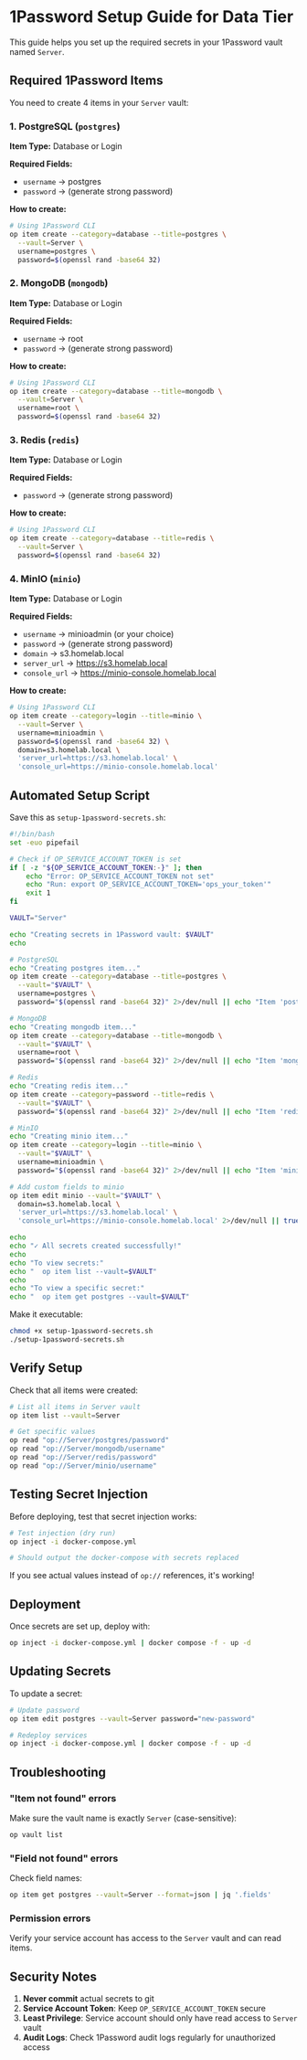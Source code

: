 # 1Password Setup Guide for Data Tier

This guide helps you set up the required secrets in your 1Password vault named `Server`.

## Required 1Password Items

You need to create 4 items in your `Server` vault:

### 1. PostgreSQL (`postgres`)

**Item Type:** Database or Login

**Required Fields:**
- `username` → postgres
- `password` → (generate strong password)

**How to create:**
```bash
# Using 1Password CLI
op item create --category=database --title=postgres \
  --vault=Server \
  username=postgres \
  password=$(openssl rand -base64 32)
```

### 2. MongoDB (`mongodb`)

**Item Type:** Database or Login

**Required Fields:**
- `username` → root
- `password` → (generate strong password)

**How to create:**
```bash
# Using 1Password CLI
op item create --category=database --title=mongodb \
  --vault=Server \
  username=root \
  password=$(openssl rand -base64 32)
```

### 3. Redis (`redis`)

**Item Type:** Database or Login

**Required Fields:**
- `password` → (generate strong password)

**How to create:**
```bash
# Using 1Password CLI
op item create --category=database --title=redis \
  --vault=Server \
  password=$(openssl rand -base64 32)
```

### 4. MinIO (`minio`)

**Item Type:** Database or Login

**Required Fields:**
- `username` → minioadmin (or your choice)
- `password` → (generate strong password)
- `domain` → s3.homelab.local
- `server_url` → https://s3.homelab.local
- `console_url` → https://minio-console.homelab.local

**How to create:**
```bash
# Using 1Password CLI
op item create --category=login --title=minio \
  --vault=Server \
  username=minioadmin \
  password=$(openssl rand -base64 32) \
  domain=s3.homelab.local \
  'server_url=https://s3.homelab.local' \
  'console_url=https://minio-console.homelab.local'
```

## Automated Setup Script

Save this as `setup-1password-secrets.sh`:

```bash
#!/bin/bash
set -euo pipefail

# Check if OP_SERVICE_ACCOUNT_TOKEN is set
if [ -z "${OP_SERVICE_ACCOUNT_TOKEN:-}" ]; then
    echo "Error: OP_SERVICE_ACCOUNT_TOKEN not set"
    echo "Run: export OP_SERVICE_ACCOUNT_TOKEN='ops_your_token'"
    exit 1
fi

VAULT="Server"

echo "Creating secrets in 1Password vault: $VAULT"
echo

# PostgreSQL
echo "Creating postgres item..."
op item create --category=database --title=postgres \
  --vault="$VAULT" \
  username=postgres \
  password="$(openssl rand -base64 32)" 2>/dev/null || echo "Item 'postgres' already exists (skipping)"

# MongoDB
echo "Creating mongodb item..."
op item create --category=database --title=mongodb \
  --vault="$VAULT" \
  username=root \
  password="$(openssl rand -base64 32)" 2>/dev/null || echo "Item 'mongodb' already exists (skipping)"

# Redis
echo "Creating redis item..."
op item create --category=password --title=redis \
  --vault="$VAULT" \
  password="$(openssl rand -base64 32)" 2>/dev/null || echo "Item 'redis' already exists (skipping)"

# MinIO
echo "Creating minio item..."
op item create --category=login --title=minio \
  --vault="$VAULT" \
  username=minioadmin \
  password="$(openssl rand -base64 32)" 2>/dev/null || echo "Item 'minio' already exists (skipping)"

# Add custom fields to minio
op item edit minio --vault="$VAULT" \
  domain=s3.homelab.local \
  'server_url=https://s3.homelab.local' \
  'console_url=https://minio-console.homelab.local' 2>/dev/null || true

echo
echo "✓ All secrets created successfully!"
echo
echo "To view secrets:"
echo "  op item list --vault=$VAULT"
echo
echo "To view a specific secret:"
echo "  op item get postgres --vault=$VAULT"
```

Make it executable:
```bash
chmod +x setup-1password-secrets.sh
./setup-1password-secrets.sh
```

## Verify Setup

Check that all items were created:

```bash
# List all items in Server vault
op item list --vault=Server

# Get specific values
op read "op://Server/postgres/password"
op read "op://Server/mongodb/username"
op read "op://Server/redis/password"
op read "op://Server/minio/username"
```

## Testing Secret Injection

Before deploying, test that secret injection works:

```bash
# Test injection (dry run)
op inject -i docker-compose.yml

# Should output the docker-compose with secrets replaced
```

If you see actual values instead of `op://` references, it's working!

## Deployment

Once secrets are set up, deploy with:

```bash
op inject -i docker-compose.yml | docker compose -f - up -d
```

## Updating Secrets

To update a secret:

```bash
# Update password
op item edit postgres --vault=Server password="new-password"

# Redeploy services
op inject -i docker-compose.yml | docker compose -f - up -d
```

## Troubleshooting

### "Item not found" errors

Make sure the vault name is exactly `Server` (case-sensitive):
```bash
op vault list
```

### "Field not found" errors

Check field names:
```bash
op item get postgres --vault=Server --format=json | jq '.fields'
```

### Permission errors

Verify your service account has access to the `Server` vault and can read items.

## Security Notes

1. **Never commit** actual secrets to git
2. **Service Account Token**: Keep `OP_SERVICE_ACCOUNT_TOKEN` secure
3. **Least Privilege**: Service account should only have read access to `Server` vault
4. **Audit Logs**: Check 1Password audit logs regularly for unauthorized access
